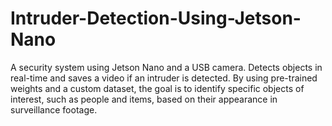 # Intruder-Detection-Using-Jetson-Nano
A security system using Jetson Nano and a USB camera. Detects objects in real-time and saves a video if an intruder is detected. By using pre-trained weights and a custom dataset, the goal is to identify specific objects of interest, such as people and items, based on their appearance in surveillance footage.
